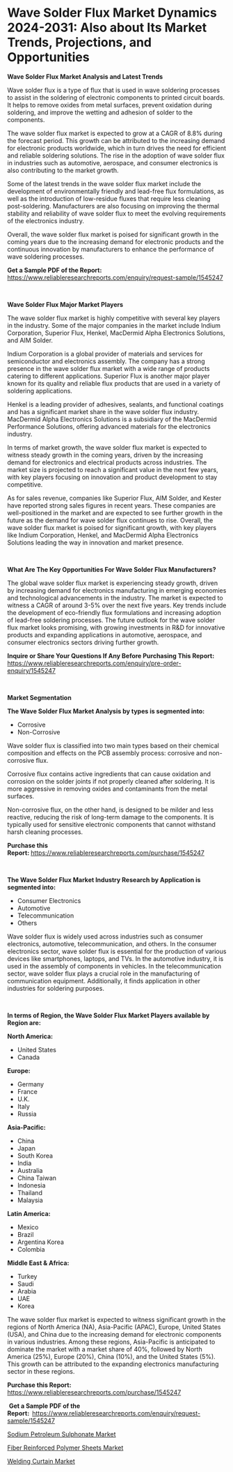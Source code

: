 <p><h1>Wave Solder Flux Market Dynamics 2024-2031: Also about Its Market Trends, Projections, and Opportunities</h1></p><p><strong>Wave Solder Flux Market Analysis and Latest Trends</strong></p>
<p><p>Wave solder flux is a type of flux that is used in wave soldering processes to assist in the soldering of electronic components to printed circuit boards. It helps to remove oxides from metal surfaces, prevent oxidation during soldering, and improve the wetting and adhesion of solder to the components.</p><p>The wave solder flux market is expected to grow at a CAGR of 8.8% during the forecast period. This growth can be attributed to the increasing demand for electronic products worldwide, which in turn drives the need for efficient and reliable soldering solutions. The rise in the adoption of wave solder flux in industries such as automotive, aerospace, and consumer electronics is also contributing to the market growth.</p><p>Some of the latest trends in the wave solder flux market include the development of environmentally friendly and lead-free flux formulations, as well as the introduction of low-residue fluxes that require less cleaning post-soldering. Manufacturers are also focusing on improving the thermal stability and reliability of wave solder flux to meet the evolving requirements of the electronics industry.</p><p>Overall, the wave solder flux market is poised for significant growth in the coming years due to the increasing demand for electronic products and the continuous innovation by manufacturers to enhance the performance of wave soldering processes.</p></p>
<p><strong>Get a Sample PDF of the Report:&nbsp;</strong> <a href="https://www.reliableresearchreports.com/enquiry/request-sample/1545247">https://www.reliableresearchreports.com/enquiry/request-sample/1545247</a></p>
<p>&nbsp;</p>
<p><strong>Wave Solder Flux Major Market Players</strong></p>
<p><p>The wave solder flux market is highly competitive with several key players in the industry. Some of the major companies in the market include Indium Corporation, Superior Flux, Henkel, MacDermid Alpha Electronics Solutions, and AIM Solder. </p><p>Indium Corporation is a global provider of materials and services for semiconductor and electronics assembly. The company has a strong presence in the wave solder flux market with a wide range of products catering to different applications. Superior Flux is another major player known for its quality and reliable flux products that are used in a variety of soldering applications.</p><p>Henkel is a leading provider of adhesives, sealants, and functional coatings and has a significant market share in the wave solder flux industry. MacDermid Alpha Electronics Solutions is a subsidiary of the MacDermid Performance Solutions, offering advanced materials for the electronics industry.</p><p>In terms of market growth, the wave solder flux market is expected to witness steady growth in the coming years, driven by the increasing demand for electronics and electrical products across industries. The market size is projected to reach a significant value in the next few years, with key players focusing on innovation and product development to stay competitive.</p><p>As for sales revenue, companies like Superior Flux, AIM Solder, and Kester have reported strong sales figures in recent years. These companies are well-positioned in the market and are expected to see further growth in the future as the demand for wave solder flux continues to rise. Overall, the wave solder flux market is poised for significant growth, with key players like Indium Corporation, Henkel, and MacDermid Alpha Electronics Solutions leading the way in innovation and market presence.</p></p>
<p>&nbsp;</p>
<p><strong>What Are The Key Opportunities For Wave Solder Flux Manufacturers?</strong></p>
<p><p>The global wave solder flux market is experiencing steady growth, driven by increasing demand for electronics manufacturing in emerging economies and technological advancements in the industry. The market is expected to witness a CAGR of around 3-5% over the next five years. Key trends include the development of eco-friendly flux formulations and increasing adoption of lead-free soldering processes. The future outlook for the wave solder flux market looks promising, with growing investments in R&D for innovative products and expanding applications in automotive, aerospace, and consumer electronics sectors driving further growth.</p></p>
<p><strong>Inquire or Share Your Questions If Any Before Purchasing This Report:</strong> <a href="https://www.reliableresearchreports.com/enquiry/pre-order-enquiry/1545247">https://www.reliableresearchreports.com/enquiry/pre-order-enquiry/1545247</a></p>
<p>&nbsp;</p>
<p><strong>Market Segmentation</strong></p>
<p><strong>The Wave Solder Flux Market Analysis by types is segmented into:</strong></p>
<p><ul><li>Corrosive</li><li>Non-Corrosive</li></ul></p>
<p><p>Wave solder flux is classified into two main types based on their chemical composition and effects on the PCB assembly process: corrosive and non-corrosive flux. </p><p>Corrosive flux contains active ingredients that can cause oxidation and corrosion on the solder joints if not properly cleaned after soldering. It is more aggressive in removing oxides and contaminants from the metal surfaces.</p><p>Non-corrosive flux, on the other hand, is designed to be milder and less reactive, reducing the risk of long-term damage to the components. It is typically used for sensitive electronic components that cannot withstand harsh cleaning processes.</p></p>
<p><strong>Purchase this Report:&nbsp;</strong><a href="https://www.reliableresearchreports.com/purchase/1545247">https://www.reliableresearchreports.com/purchase/1545247</a></p>
<p>&nbsp;</p>
<p><strong>The Wave Solder Flux Market Industry Research by Application is segmented into:</strong></p>
<p><ul><li>Consumer Electronics</li><li>Automotive</li><li>Telecommunication</li><li>Others</li></ul></p>
<p><p>Wave solder flux is widely used across industries such as consumer electronics, automotive, telecommunication, and others. In the consumer electronics sector, wave solder flux is essential for the production of various devices like smartphones, laptops, and TVs. In the automotive industry, it is used in the assembly of components in vehicles. In the telecommunication sector, wave solder flux plays a crucial role in the manufacturing of communication equipment. Additionally, it finds application in other industries for soldering purposes.</p></p>
<p>&nbsp;</p>
<p><strong>In terms of Region, the Wave Solder Flux Market Players available by Region are:</strong></p>
<p>
    <p> <strong> North America: </strong>
        <ul>
            <li>United States</li>
            <li>Canada</li>
        </ul>
        </p> 
    <p> <strong> Europe: </strong>
        <ul>
            <li>Germany</li>
            <li>France</li>
            <li>U.K.</li>
            <li>Italy</li>
            <li>Russia</li>
        </ul>
        </p> 
    <p> <strong> Asia-Pacific: </strong>
        <ul>
            <li>China</li>
            <li>Japan</li>
            <li>South Korea</li>
            <li>India</li>
            <li>Australia</li>
            <li>China Taiwan</li>
            <li>Indonesia</li>
            <li>Thailand</li>
            <li>Malaysia</li>
        </ul>
        </p> 
    <p> <strong> Latin America: </strong>
        <ul>
            <li>Mexico</li>
            <li>Brazil</li>
            <li>Argentina Korea</li>
            <li>Colombia</li>
        </ul>
        </p> 
    <p> <strong> Middle East & Africa: </strong>
        <ul>
            <li>Turkey</li>
            <li>Saudi</li>
            <li>Arabia</li>
            <li>UAE</li>
            <li>Korea</li>
        </ul>
    </p>
    </p>
<p><p>The wave solder flux market is expected to witness significant growth in the regions of North America (NA), Asia-Pacific (APAC), Europe, United States (USA), and China due to the increasing demand for electronic components in various industries. Among these regions, Asia-Pacific is anticipated to dominate the market with a market share of 40%, followed by North America (25%), Europe (20%), China (10%), and the United States (5%). This growth can be attributed to the expanding electronics manufacturing sector in these regions.</p></p>
<p><strong>Purchase this Report: </strong><a href="https://www.reliableresearchreports.com/purchase/1545247">https://www.reliableresearchreports.com/purchase/1545247</a></p>
<p>&nbsp;<strong>Get a Sample PDF of the Report:&nbsp;&nbsp;</strong><a href="https://www.reliableresearchreports.com/enquiry/request-sample/1545247">https://www.reliableresearchreports.com/enquiry/request-sample/1545247</a></p>
<p><strong></strong></p>
<p><p><a href="https://github.com/arionmp/Market-Research-Report-List-2/blob/main/sodium-petroleum-sulphonate-market.md">Sodium Petroleum Sulphonate Market</a></p><p><a href="https://github.com/lataunyatinikmelvin59ilbd0dv/Market-Research-Report-List-1/blob/main/fiber-reinforced-polymer-sheets-market.md">Fiber Reinforced Polymer Sheets Market</a></p><p><a href="https://github.com/pgtimber/Market-Research-Report-List-1/blob/main/welding-curtain-market.md">Welding Curtain Market</a></p></p>
